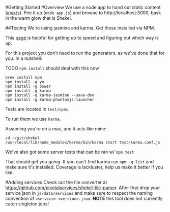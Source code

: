 #Getting Started
#Overview
We use a node app to hand out static content ([app.js](https://github.com/pivotalservices/shekel/blob/master/app.js)). 
Fire it up (`node app.js`) and browse to http://localhost:3000, bask in the warm glow that is Shekel.

##Testing
We're using jasmine and karma. Get those installed via NPM. 

This [page](http://techportal.inviqa.com/2014/10/28/testing-javascript-get-started-with-jasmine/) is helpful for getting up to speed and figuring out which way is up. 

For this project you don't need to run the generators, as we've done that for you. In a nutshell: 


TODO  `npm install` should deal with this now
```
brew install npm
npm install -g yo
npm install -g bower
npm install -g karma
npm install -g karma-jasmine --save-dev
npm install -g karma-phantomjs-launcher
```
Tests are located in `test/spec`. 

To run them we use `karma`. 

Assuming you're on a mac, and it acts like mine: 

```
cd ~/git/shekel
/usr/local/lib/node_modules/karma/bin/karma start test/karma.conf.js
``` 

We've also got some server tests that can be ran w/ `npm test`

That should get you going. If you can't find karma run `npm -g list` and make sure it's installed. 
Coverage is lackluster, help us make it better if you like. 

#Adding services
Check out the tile converter at https://github.com/pivotalservices/shekel-tile-parser. After that drop your service json in `js/data/services` and make sure to respect the naming convention of `<service>-<version>.json`. **NOTE** this tool does not currently catch singleton jobs!